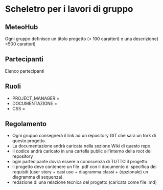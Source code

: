 # Scheletro per i lavori di gruppo

## MeteoHub

Ogni gruppo definisce un titolo progetto (< 100 caratteri) e una descrizione( <500 caratteri)

## Partecipanti
Elenco partecipanti

## Ruoli

* PROJECT_MANAGER = 
* DOCUMENTAZIONE = 
* CSS = 

## Regolamento
* Ogni gruppo consegnerà il link ad un repository GIT che sarà un fork di questo progetto.
* La documentazione andrà caricata nella sezione Wiki di questo repo.
* Il codice andrà caricato in una cartella public all'interno della root del repository
* ogni partecipante dovrà essere a conoscenza di TUTTO il progetto
* il progetto deve contenere un file .pdf con il documento di specifica dei requisiti (user story + casi uso + diagramma classi + (opzionale) un diagramma di sequenza).
* redazione di una relazione tecnica del progetto (caricata come file .md)
